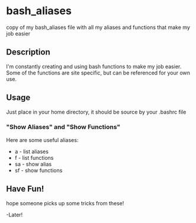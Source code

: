 # bash_aliases
copy of my bash_aliases file with all my aliases and functions that make my job easier

## Description
I'm constantly creating and using bash functions to make my job easier.
Some of the functions are site specific, but can be referenced for your own use.

## Usage
Just place in your home directory, it should be source by your .bashrc file

### "Show Aliases" and "Show Functions"
Here are some useful aliases:
* a  - list aliases
* f  - list functions
* sa - show alias
* sf - show functions

## Have Fun!
hope someone picks up some tricks from these!

-Later!
